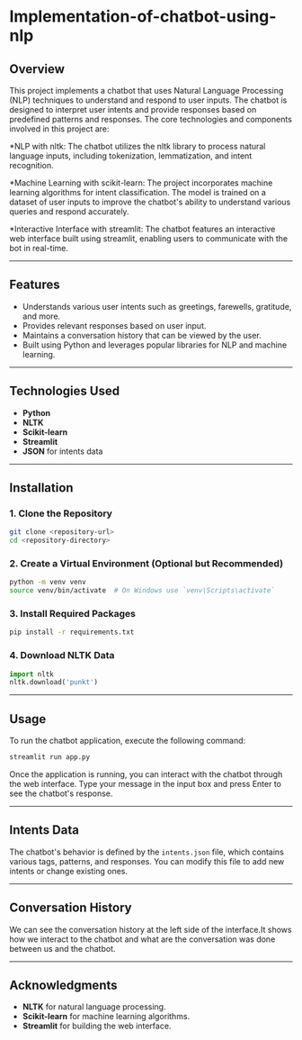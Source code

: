 # Implementation-of-chatbot-using-nlp
## Overview
This project implements a chatbot that uses Natural Language Processing (NLP) techniques to understand and respond to user inputs. The chatbot is designed to interpret user intents and provide responses based on predefined patterns and responses. The core technologies and components involved in this project are:

*NLP with nltk: The chatbot utilizes the nltk library to process natural language inputs, including tokenization, lemmatization, and intent recognition.

*Machine Learning with scikit-learn: The project incorporates machine learning algorithms for intent classification. The model is trained on a dataset of user inputs to improve the chatbot's ability to understand various queries and respond accurately.

*Interactive Interface with streamlit: The chatbot features an interactive web interface built using streamlit, enabling users to communicate with the bot in real-time.

---

## Features
- Understands various user intents such as greetings, farewells, gratitude, and more.
- Provides relevant responses based on user input.
- Maintains a conversation history that can be viewed by the user.
- Built using Python and leverages popular libraries for NLP and machine learning.

---

## Technologies Used
- **Python**
- **NLTK**
- **Scikit-learn**
- **Streamlit**
- **JSON** for intents data

---

## Installation

### 1. Clone the Repository
```bash
git clone <repository-url>
cd <repository-directory>
```

### 2. Create a Virtual Environment (Optional but Recommended)
```bash
python -m venv venv
source venv/bin/activate  # On Windows use `venv\Scripts\activate`
```

### 3. Install Required Packages
```bash
pip install -r requirements.txt
```

### 4. Download NLTK Data
```python
import nltk
nltk.download('punkt')
```

---

## Usage
To run the chatbot application, execute the following command:
```bash
streamlit run app.py
```

Once the application is running, you can interact with the chatbot through the web interface. Type your message in the input box and press Enter to see the chatbot's response.

---

## Intents Data
The chatbot's behavior is defined by the `intents.json` file, which contains various tags, patterns, and responses. You can modify this file to add new intents or change existing ones.

---

## Conversation History
We can see the conversation history at the left side of the interface.It shows how we interact to the chatbot and what are the conversation was done between us and the chatbot.

---

## Acknowledgments
- **NLTK** for natural language processing.
- **Scikit-learn** for machine learning algorithms.
- **Streamlit** for building the web interface.
